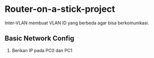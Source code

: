 # Router-on-a-stick-project
Inter-VLAN membuat VLAN ID yang berbeda agar bisa berkomunikasi.

## Basic Network Config
 1. Berikan IP pada PC0 dan PC1